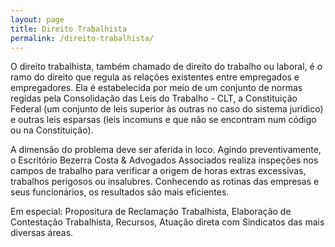 ```yaml
---
layout: page
title: Direito Trabalhista
permalink: /direito-trabalhista/
---
```


O direito trabalhista, também chamado de direito do trabalho ou laboral, é o ramo do direito que regula as relações existentes entre empregados e empregadores. Ela é estabelecida por meio de um conjunto de normas regidas pela Consolidação das Leis do Trabalho - CLT, a Constituição Federal (um conjunto de leis superior às outras no caso do sistema jurídico) e outras leis esparsas (leis incomuns e que não se encontram num código ou na Constituição).

A dimensão do problema deve ser aferida in loco. Agindo preventivamente, o Escritório Bezerra Costa & Advogados Associados realiza inspeções nos campos de trabalho para verificar a origem de horas extras excessivas, trabalhos perigosos ou insalubres. Conhecendo as rotinas das empresas e seus funcionários, os resultados são mais eficientes.

Em especial:
Propositura de Reclamação Trabalhista, Elaboração de Contestação Trabalhista, Recursos, Atuação direta com Sindicatos das mais diversas áreas.

